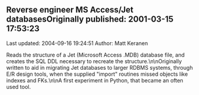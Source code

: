 ## Reverse engineer MS Access/Jet databasesOriginally published: 2001-03-15 17:53:23 
Last updated: 2004-09-16 19:24:51 
Author: Matt Keranen 
 
Reads the structure of a Jet (Microsoft Access .MDB) database file, and creates the SQL DDL necessary to recreate the structure.\n\nOriginally written to aid in migrating Jet databases to larger RDBMS systems, through E/R design tools, when the supplied "import" routines missed objects like indexes and FKs.\n\nA first experiment in Python, that became an often used tool.